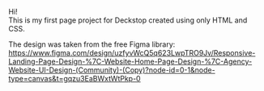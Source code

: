 Hi!     
This is my first page project for Deckstop created using only HTML and CSS.  

The design was taken from the free Figma library:  
https://www.figma.com/design/uzfyvWcQ5q623LwpTRO9Jv/Responsive-Landing-Page-Design-%7C-Website-Home-Page-Design-%7C-Agency-Website-UI-Design-(Community)-(Copy)?node-id=0-1&node-type=canvas&t=gqzu3EaBWxtWtPkp-0
